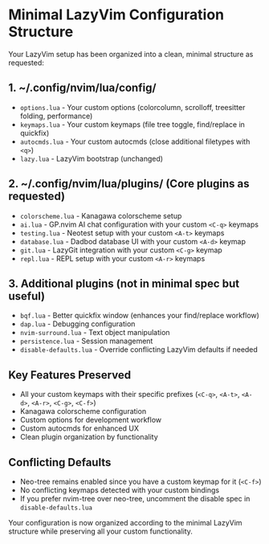 # Minimal LazyVim Configuration Structure

Your LazyVim setup has been organized into a clean, minimal structure as requested:

## 1. ~/.config/nvim/lua/config/
- `options.lua` - Your custom options (colorcolumn, scrolloff, treesitter folding, performance)
- `keymaps.lua` - Your custom keymaps (file tree toggle, find/replace in quickfix)
- `autocmds.lua` - Your custom autocmds (close additional filetypes with `<q>`)
- `lazy.lua` - LazyVim bootstrap (unchanged)

## 2. ~/.config/nvim/lua/plugins/ (Core plugins as requested)
- `colorscheme.lua` - Kanagawa colorscheme setup
- `ai.lua` - GP.nvim AI chat configuration with your custom `<C-q>` keymaps
- `testing.lua` - Neotest setup with your custom `<A-t>` keymaps
- `database.lua` - Dadbod database UI with your custom `<A-d>` keymap
- `git.lua` - LazyGit integration with your custom `<C-g>` keymap
- `repl.lua` - REPL setup with your custom `<A-r>` keymaps

## 3. Additional plugins (not in minimal spec but useful)
- `bqf.lua` - Better quickfix window (enhances your find/replace workflow)
- `dap.lua` - Debugging configuration
- `nvim-surround.lua` - Text object manipulation
- `persistence.lua` - Session management
- `disable-defaults.lua` - Override conflicting LazyVim defaults if needed

## Key Features Preserved
- All your custom keymaps with their specific prefixes (`<C-q>`, `<A-t>`, `<A-d>`, `<A-r>`, `<C-g>`, `<C-f>`)
- Kanagawa colorscheme configuration
- Custom options for development workflow
- Custom autocmds for enhanced UX
- Clean plugin organization by functionality

## Conflicting Defaults
- Neo-tree remains enabled since you have a custom keymap for it (`<C-f>`)
- No conflicting keymaps detected with your custom bindings
- If you prefer nvim-tree over neo-tree, uncomment the disable spec in `disable-defaults.lua`

Your configuration is now organized according to the minimal LazyVim structure while preserving all your custom functionality.
